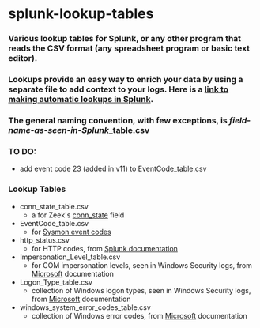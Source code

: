# splunk-lookup-tables
### Various lookup tables for Splunk, or any other program that reads the CSV format (any spreadsheet program or basic text editor).

### Lookups provide an easy way to enrich your data by using a separate file to add context to your logs. Here is a [link to making automatic lookups in Splunk](https://docs.splunk.com/Documentation/Splunk/7.3.1/Knowledge/DefineanautomaticlookupinSplunkWeb).

### The general naming convention, with few exceptions, is *field-name-as-seen-in-Splunk*_table.csv

### TO DO:
- add event code 23 (added in v11) to EventCode_table.csv

### Lookup Tables
- conn_state_table.csv
	- a for Zeek's [conn_state](https://docs.zeek.org/en/current/scripts/base/protocols/conn/main.zeek.html) field
- EventCode_table.csv
	- for [Sysmon event codes](https://docs.microsoft.com/en-us/sysinternals/downloads/sysmon)
- http_status.csv
	- for HTTP codes, from [Splunk documentation](https://wiki.splunk.com/Http_status.csv)
- Impersonation_Level_table.csv
	- for COM impersonation levels, seen in Windows Security logs, from [Microsoft](https://docs.microsoft.com/en-us/windows/win32/com/impersonation-levels) documentation
- Logon_Type_table.csv
	- collection of Windows logon types, seen in Windows Security logs, from [Microsoft](https://docs.microsoft.com/en-us/previous-versions/windows/it-pro/windows-server-2003/cc787567(v=ws.10)) documentation
- windows_system_error_codes_table.csv
	- collection of Windows error codes, from [Microsoft](https://docs.microsoft.com/en-us/windows/win32/debug/system-error-codes) documentation
